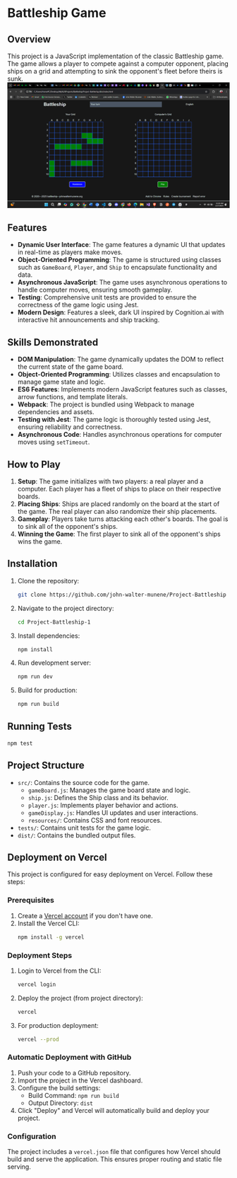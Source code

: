 # Battleship Game

## Overview

This project is a JavaScript implementation of the classic Battleship game. The game allows a player to compete against a computer opponent, placing ships on a grid and attempting to sink the opponent's fleet before theirs is sunk.
![Alt Text](Battleships.png)
## Features

- **Dynamic User Interface**: The game features a dynamic UI that updates in real-time as players make moves.
- **Object-Oriented Programming**: The game is structured using classes such as `GameBoard`, `Player`, and `Ship` to encapsulate functionality and data.
- **Asynchronous JavaScript**: The game uses asynchronous operations to handle computer moves, ensuring smooth gameplay.
- **Testing**: Comprehensive unit tests are provided to ensure the correctness of the game logic using Jest.
- **Modern Design**: Features a sleek, dark UI inspired by Cognition.ai with interactive hit announcements and ship tracking.

## Skills Demonstrated

- **DOM Manipulation**: The game dynamically updates the DOM to reflect the current state of the game board.
- **Object-Oriented Programming**: Utilizes classes and encapsulation to manage game state and logic.
- **ES6 Features**: Implements modern JavaScript features such as classes, arrow functions, and template literals.
- **Webpack**: The project is bundled using Webpack to manage dependencies and assets.
- **Testing with Jest**: The game logic is thoroughly tested using Jest, ensuring reliability and correctness.
- **Asynchronous Code**: Handles asynchronous operations for computer moves using `setTimeout`.

## How to Play

1. **Setup**: The game initializes with two players: a real player and a computer. Each player has a fleet of ships to place on their respective boards.
2. **Placing Ships**: Ships are placed randomly on the board at the start of the game. The real player can also randomize their ship placements.
3. **Gameplay**: Players take turns attacking each other's boards. The goal is to sink all of the opponent's ships.
4. **Winning the Game**: The first player to sink all of the opponent's ships wins the game.

## Installation

1. Clone the repository:
   ```bash
   git clone https://github.com/john-walter-munene/Project-Battleship
   ```

2. Navigate to the project directory:
   ```bash
   cd Project-Battleship-1
   ```

3. Install dependencies:
   ```bash
   npm install
   ```

4. Run development server:
   ```bash
   npm run dev
   ```

5. Build for production:
   ```bash
   npm run build
   ```

## Running Tests

```bash
npm test
```

## Project Structure

- `src/`: Contains the source code for the game.
  - `gameBoard.js`: Manages the game board state and logic.
  - `ship.js`: Defines the Ship class and its behavior.
  - `player.js`: Implements player behavior and actions.
  - `gameDisplay.js`: Handles UI updates and user interactions.
  - `resources/`: Contains CSS and font resources.
- `tests/`: Contains unit tests for the game logic.
- `dist/`: Contains the bundled output files.

## Deployment on Vercel

This project is configured for easy deployment on Vercel. Follow these steps:

### Prerequisites

1. Create a [Vercel account](https://vercel.com/signup) if you don't have one.
2. Install the Vercel CLI:
   ```bash
   npm install -g vercel
   ```

### Deployment Steps

1. Login to Vercel from the CLI:
   ```bash
   vercel login
   ```

2. Deploy the project (from project directory):
   ```bash
   vercel
   ```

3. For production deployment:
   ```bash
   vercel --prod
   ```

### Automatic Deployment with GitHub

1. Push your code to a GitHub repository.
2. Import the project in the Vercel dashboard.
3. Configure the build settings:
   - Build Command: `npm run build`
   - Output Directory: `dist`
4. Click "Deploy" and Vercel will automatically build and deploy your project.

### Configuration

The project includes a `vercel.json` file that configures how Vercel should build and serve the application. This ensures proper routing and static file serving.
